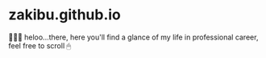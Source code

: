 # zakibu.github.io
👨🏻‍💻 heloo...there, here you'll find a glance of my life in professional career, feel free to scroll 🖱

